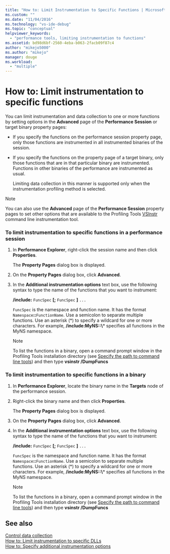 ```yaml
---
title: "How to: Limit Instrumentation to Specific Functions | Microsoft Docs"
ms.custom: ""
ms.date: "11/04/2016"
ms.technology: "vs-ide-debug"
ms.topic: "conceptual"
helpviewer_keywords: 
  - "performance tools, limiting instrumentation to functions"
ms.assetid: bd98d6bf-2560-4eba-b063-2facb09f87c4
author: "mikejo5000"
ms.author: "mikejo"
manager: douge
ms.workload: 
  - "multiple"
---
```

# How to: Limit instrumentation to specific functions
You can limit instrumentation and data collection to one or more functions by setting options in the **Advanced** page of the **Performance Session** or target binary property pages:  
  
- If you specify the functions on the performance session property page, only those functions are instrumented in all instrumented binaries of the session.  
  
- If you specify the functions on the property page of a target binary, only those functions that are in that particular binary are instrumented. Functions in other binaries of the performance are instrumented as usual.  
  
  Limiting data collection in this manner is supported only when the instrumentation profiling method is selected.  
  
> [!NOTE]
>  You can also use the **Advanced** page of the **Performance Session** property pages to set other options that are available to the Profiling Tools [VSInstr](../profiling/vsinstr.md) command line instrumentation tool.  
  
### To limit instrumentation to specific functions in a performance session  
  
1. In **Performance Explorer**, right-click the session name and then click **Properties**.  
  
    The **Property Pages** dialog box is displayed.  
  
2. On the **Property Pages** dialog box, click **Advanced**.  
  
3. In the **Additional instrumentation options** text box, use the following syntax to type the name of the functions that you want to instrument:  
  
    **/include:** `FuncSpec` **[;** `FuncSpec` **]** `...`  
  
    `FuncSpec` is the namespace and function name. It has the format `Namespace`**::**`FunctionName`. Use a semicolon to separate multiple functions. Use an asterisk (\*) to specify a wildcard for one or more characters. For example, **/include:MyNS::\\*** specifies all functions in the MyNS namespace.  
  
   > [!NOTE]
   >  To list the functions in a binary, open a command prompt window in the Profiling Tools installation directory (see [Specify the path to command line tools](../profiling/specifying-the-path-to-profiling-tools-command-line-tools.md)) and then type **vsinstr /DumpFuncs**  
  
### To limit instrumentation to specific functions in a binary  
  
1. In **Performance Explorer**, locate the binary name in the **Targets** node of the performance session.  
  
2. Right-click the binary name and then click **Properties**.  
  
    The **Property Pages** dialog box is displayed.  
  
3. On the **Property Pages** dialog box, click **Advanced**.  
  
4. In the **Additional instrumentation options** text box, use the following syntax to type the name of the functions that you want to instrument:  
  
    **/include:** `FuncSpec` **[;** `FuncSpec` **]** `...`  
  
    `FuncSpec` is the namespace and function name. It has the format `Namespace`**::**`FunctionName`. Use a semicolon to separate multiple functions. Use an asterisk (\*) to specify a wildcard for one or more characters. For example, **/include:MyNS::\\*** specifies all functions in the MyNS namespace.  
  
   > [!NOTE]
   >  To list the functions in a binary, open a command prompt window in the Profiling Tools installation directory (see [Specify the path to command line tools](../profiling/specifying-the-path-to-profiling-tools-command-line-tools.md)) and then type **vsinstr /DumpFuncs**  
  
## See also  
 [Control data collection](../profiling/controlling-data-collection.md)   
 [How to: Limit instrumentation to specific DLLs](../profiling/how-to-limit-instrumentation-to-specific-dlls.md)   
 [How to: Specify additional instrumentation options](../profiling/how-to-specify-additional-instrumentation-options.md)